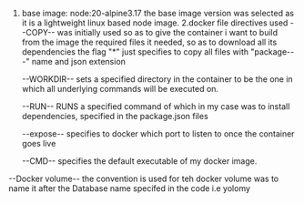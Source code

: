 1. base image: node:20-alpine3.17
    the base image version was selected as it is a lightweight linux based node image.
2.docker file directives used
    --COPY-- was initially used so as to give the container i want to build from the image the required files it needed, so as to download all its dependencies
    the flag "*" just specifies to copy all files with "package---" name and json extension
    
    --WORKDIR-- sets a specified directory in the container to be the one in which all underlying commands will be executed on.

    --RUN-- RUNS a specified command of which in my case was to install dependencies, specified in the package.json files

    --expose-- specifies to docker which port to listen to once the container goes live

    --CMD-- specifies the default executable of my docker image.

--Docker volume-- the convention is used for teh docker volume was to name it after the Database name specifed in the code i.e yolomy
